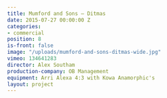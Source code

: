 ```yaml
---
title: Mumford and Sons — Ditmas
date: 2015-07-27 00:00:00 Z
categories:
- commercial
position: 8
is-front: false
image: "/uploads/mumford-and-sons-ditmas-wide.jpg"
vimeo: 134641283
director: Alex Southam
production-company: OB Management
equipment: Arri Alexa 4:3 with Kowa Anamorphic's
layout: project
---
```



